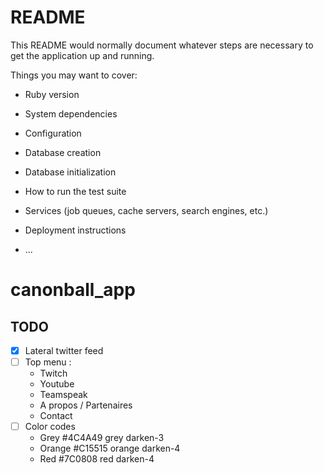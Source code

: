 # README

This README would normally document whatever steps are necessary to get the
application up and running.

Things you may want to cover:

* Ruby version

* System dependencies

* Configuration

* Database creation

* Database initialization

* How to run the test suite

* Services (job queues, cache servers, search engines, etc.)

* Deployment instructions

* ...
# canonball_app

## TODO 

* [x] Lateral twitter feed 
* [ ] Top menu : 
    * Twitch 
    * Youtube 
    * Teamspeak 
    * A propos / Partenaires
    * Contact
* [ ] Color codes 
    * Grey #4C4A49 grey darken-3
    * Orange #C15515 orange darken-4
    * Red #7C0808 red darken-4
